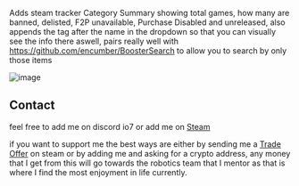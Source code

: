 Adds steam tracker Category Summary showing total games, how many are banned, delisted, F2P unavailable, Purchase Disabled and unreleased, also appends the tag after the name in the dropdown so that you can visually see the info there aswell, pairs really well with https://github.com/encumber/BoosterSearch to allow you to search by only those items

![image](https://github.com/user-attachments/assets/00e79f46-b84f-4681-aebc-364fe67d1892)


## Contact
feel free to add me on discord io7 or add me on [Steam](https://steamcommunity.com/id/client)

if you want to support me the best ways are either by sending me a [Trade Offer](https://steamcommunity.com/tradeoffer/new/?partner=1053762784&token=sjVuSqZ0) on steam or by adding me and asking for a crypto address, any money that I get from this will go towards the robotics team that I mentor as that is where I find the most enjoyment in life currently.

